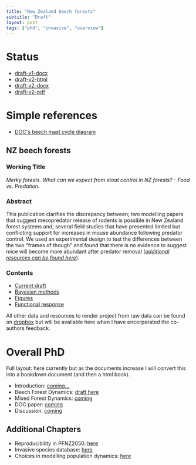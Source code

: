 ```yaml
---
title: "New Zealand beech forests"
subtitle: "Draft" 
layout: post
tags: ["phd", "invasive", "overview"]
---
```


# Status

- [draft-v1-docx](https://www.dropbox.com/s/m5hte0n2vyl1dt2/Davidson_2019_BeechForest_19022019.docx?dl=0)
- [draft-v2-html]()
- [draft-v2-docx]()
- [draft-v2-pdf]()

# Simple references

- [DOC's beech mast cycle diagram]()

## NZ beech forests

### Working Title

*Merky forests. What can we expect from stoat control in NZ forests? - Food vs. Predation.*

### Abstract

This publication clarifies the discrepancy between; two modelling papers that suggest mesopredator release of rodents is possible in New Zealand forest systems and; several field studies that have presented limited but conflicting support for increases in mouse abundance following predator control. We used an experimental design to test the differences between the two "frames of though" and found that there is no evidence to suggest mice will become more abundant after predator removal ([*additional resources can be found here*](https://davan690.github.io/)).

### Contents

- [Current draft]()
- [Bayesian methods]()
- [Figures]()
- [Functional response]()

All other data and resources to render project from raw data can be found on [dropbox]() but will be avaliable here when I have encorperated the co-authors feedback.

# Overall PhD

Full layout: here currently but as the documents increase I will convert this into a bookdown document (and then a html book).

- Introduction: [coming...]()
- Beech Forest Dynamics: [draft here](https://davan690.github.io/phd-thesis)
- Mixed Forest Dynamics: [coming]()
- DOC paper: [coming]()
- Discussion: [coming]()

## Additional Chapters

- Reproducibility in PFNZ2050: [here]()
- Invasive species database: [here]()
- Choices in modelling population dynamics: [here]()
